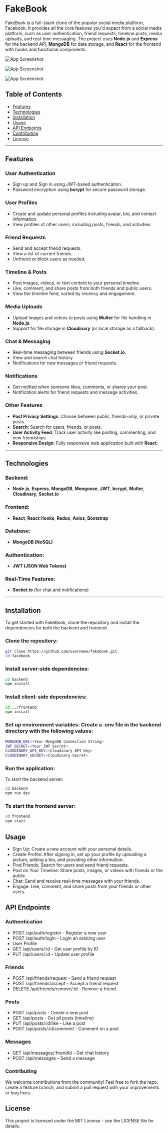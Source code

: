 # FakeBook

FakeBook is a full-stack clone of the popular social media platform, Facebook. It provides all the core features you'd expect from a social media platform, such as user authentication, friend requests, timeline posts, media uploads, and real-time messaging. The project uses **Node.js** and **Express** for the backend API, **MongoDB** for data storage, and **React** for the frontend with hooks and functional components.

![App Screenshot](./Screenshot%202024-09-22%20at%2014.26.11.png)


![App Screenshot](./Screenshot%202024-09-22%20at%2014.26.03.png)


![App Screenshot](./Screenshot%202024-09-22%20at%2014.25.43.png)


## Table of Contents
- [Features](#features)
- [Technologies](#technologies)
- [Installation](#installation)
- [Usage](#usage)
- [API Endpoints](#api-endpoints)
- [Contributing](#contributing)
- [License](#license)

---

## Features

### User Authentication
- Sign up and Sign in using JWT-based authentication.
- Password encryption using **bcrypt** for secure password storage.

### User Profiles
- Create and update personal profiles including avatar, bio, and contact information.
- View profiles of other users, including posts, friends, and activities.

### Friend Requests
- Send and accept friend requests.
- View a list of current friends.
- Unfriend or block users as needed.

### Timeline & Posts
- Post images, videos, or text content to your personal timeline.
- Like, comment, and share posts from both friends and public users.
- View the timeline feed, sorted by recency and engagement.

### Media Uploads
- Upload images and videos to posts using **Multer** for file handling in **Node.js**.
- Support for file storage in **Cloudinary** (or local storage as a fallback).

### Chat & Messaging
- Real-time messaging between friends using **Socket.io**.
- View and search chat history.
- Notifications for new messages or friend requests.

### Notifications
- Get notified when someone likes, comments, or shares your post.
- Notification alerts for friend requests and message activities.

### Other Features
- **Post Privacy Settings**: Choose between public, friends-only, or private posts.
- **Search**: Search for users, friends, or posts.
- **User Activity Feed**: Track user activity like posting, commenting, and new friendships.
- **Responsive Design**: Fully responsive web application built with **React**.

---

## Technologies

### Backend:
- **Node.js**, **Express**, **MongoDB**, **Mongoose**, **JWT**, **bcrypt**, **Multer**, **Cloudinary**, **Socket.io**

### Frontend:
- **React**, **React Hooks**, **Redux**, **Axios**, **Bootstrap**

### Database:
- **MongoDB (NoSQL)**

### Authentication:
- **JWT (JSON Web Tokens)**

### Real-Time Features:
- **Socket.io** (for chat and notifications)

---

## Installation

To get started with FakeBook, clone the repository and install the dependencies for both the backend and frontend.

### Clone the repository:

```bash
git clone https://github.com/username/fakebook.git
cd facebook
```

### Install server-side dependencies:

```bash
cd backend
npm install
```

### Install client-side dependencies:

```bash
cd ../frontend
npm install
```

### Set up environment variables: Create a .env file in the backend directory with the following values:

```bash
MONGODB_URI=<Your MongoDB Connection String>
JWT_SECRET=<Your JWT Secret>
CLOUDINARY_API_KEY=<Cloudinary API Key>
CLOUDINARY_SECRET=<Cloudinary Secret>
```
### Run the application:

To start the backend server:
```bash
cd backend
npm run dev
```

### To start the frontend server:
```bash
cd frontend
npm start
```

## Usage
- Sign Up: Create a new account with your personal details.
- Create Profile: After signing in, set up your profile by uploading a picture, adding a bio, and providing other information.
- Find Friends: Search for users and send friend requests.
- Post on Your Timeline: Share posts, images, or videos with friends or the public.
- Chat: Send and receive real-time messages with your friends.
- Engage: Like, comment, and share posts from your friends or other users.

## API Endpoints
### Authentication
- POST /api/auth/register - Register a new user
- POST /api/auth/login - Login an existing user
- User Profile
- GET /api/users/:id - Get user profile by ID
- PUT /api/users/:id - Update user profile

### Friends
- POST /api/friends/request - Send a friend request
- POST /api/friends/accept - Accept a friend request
- DELETE /api/friends/remove/:id - Remove a friend

### Posts
- POST /api/posts - Create a new post
- GET /api/posts - Get all posts (timeline)
- PUT /api/posts/:id/like - Like a post
- POST /api/posts/:id/comment - Comment on a post

### Messages
- GET /api/messages/:friendId - Get chat history
- POST /api/messages - Send a message

### Contributing
We welcome contributions from the community! Feel free to fork the repo, create a feature branch, and submit a pull request with your improvements or bug fixes.

## License
This project is licensed under the MIT License - see the LICENSE file for details.
